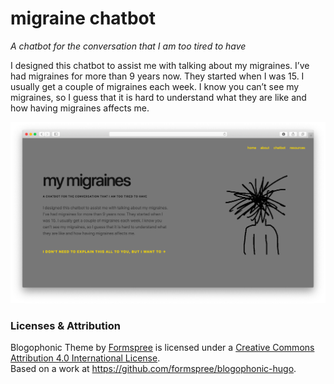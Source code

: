 # migraine chatbot

_A chatbot for the conversation that I am too tired to have_

I designed this chatbot to assist me with talking about my migraines. I’ve had migraines for more than 9 years now. They started when I was 15. I usually get a couple of migraines each week. I know you can’t see my migraines, so I guess that it is hard to understand what they are like and how having migraines affects me.


[![screen shot of project website](https://github.com/lexahl/migraine/blob/main/static/img/screenshot_my_migraines.png?raw=true)](lexahl.github.io/migraine)



### Licenses & Attribution
Blogophonic</span> Theme by <a xmlns:cc="http://creativecommons.org/ns#" href="https://formspree.io" property="cc:attributionName" rel="cc:attributionURL">Formspree</a> is licensed under a <a rel="license" href="http://creativecommons.org/licenses/by/4.0/">Creative Commons Attribution 4.0 International License</a>.<br />Based on a work at <a xmlns:dct="http://purl.org/dc/terms/" href="https://github.com/formspree/blogophonic-hugo" rel="dct:source">https://github.com/formspree/blogophonic-hugo</a>.
